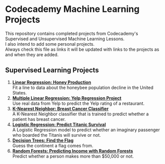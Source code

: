 # Codecademy Machine Learning Projects
This repository contains completed projects from Codecademy's Supervised and Unsupervised Machine Learning Lessons.  
I also intend to add some personal projects.  
Always check this file as links it will be updated with links to the projects as and when they are added.

## Supervised Learning Projects
1. [**Linear Regression: Honey Production**](https://github.com/maryjonah/Coursera-Machine-Learning-Projects/blob/master/1_Supervised%20Learning/Linear%20Regression_%20Honey%20Production.ipynb)  
   Fit a line to data about the honeybee population decline in the United States.
2. [**Multiple Linear Regression: Yelp Regression Project**](https://github.com/maryjonah/Coursera-Machine-Learning-Projects/blob/master/1_Supervised%20Learning/yelp_regression-checkpoint.ipynb)  
   Use real data from Yelp to predict the Yelp rating of a restaurant.
3. [**K-Nearest Neighbor: Breast Cancer Classifier**](https://github.com/maryjonah/Codecademy-Machine-Learning-Projects/blob/master/1_Supervised%20Learning/K-Nearest%20Neighbors_Breast%20Cancer%20Classifier.ipynb)  
   A K-Nearest Neighbor classifier that is trained to predict whether a patient has breast cancer.   
4. [**Logistic Regression: Predict Titanic Survival**](https://github.com/maryjonah/Codecademy-Machine-Learning-Projects/blob/master/1_Supervised%20Learning/Logistic%20Regression_Predict%20Titanic%20Survival.ipynb)  
   A Logistic Regression model to predict whether an imaginary passenger who boarded the Titanis will survive or not.
5. [**Decision Trees: Find the Flag**](https://github.com/maryjonah/Codecademy-Machine-Learning-Projects/blob/master/1_Supervised%20Learning/Decision%20Trees_Find%20the%20Flag.ipynb)  
   Guess the continent a flag comes from.
6. [**Random Forests: Predicting Income with Random Forests**](https://github.com/maryjonah/Codecademy-Machine-Learning-Projects/blob/master/1_Supervised%20Learning/Random%20Forests_Predicting%20Income.ipynb)  
   Predict whether a person makes more than $50,000 or not.   